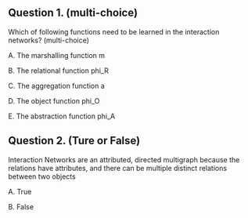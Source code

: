 ## Question 1. (multi-choice)
Which of following functions need to be learned in the interaction networks? (multi-choice)

A. The marshalling function m

B. The relational function phi_R

C. The aggregation function a

D. The object function phi_O

E. The abstraction function phi_A

## Question 2. (Ture or False)
Interaction Networks are an attributed, directed multigraph because the relations have attributes, and there can be multiple distinct relations between two objects

A. True

B. False
